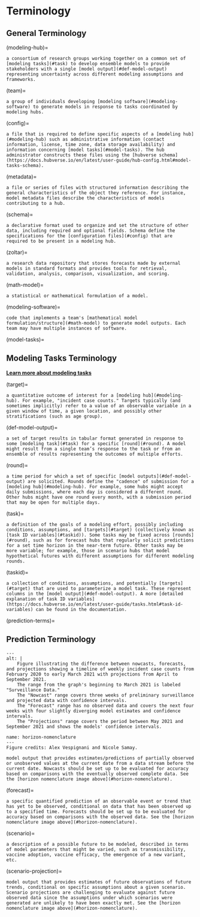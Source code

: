 # Terminology

## General Terminology

(modeling-hub)=
```{admonition} Modeling hub
a consortium of research groups working together on a common set of [modeling tasks](#task) to develop ensemble models to provide stakeholders with a single [model output](#def-model-output) representing uncertainty across different modeling assumptions and frameworks.
```

(team)=
```{admonition} Team
a group of individuals developing [modeling software](#modeling-software) to generate models in response to tasks coordinated by modeling hubs.
```

(config)=
```{admonition} Configuration file
a file that is required to define specific aspects of a [modeling hub](#modeling-hub) such as administrative information (contact information, license, time zone, data storage availability) and information concerning [model tasks](#model-tasks). The hub administrator constructs these files using the [hubverse schema](https://docs.hubverse.io/en/latest/user-guide/hub-config.html#model-tasks-schema).
```

(metadata)=
```{admonition} Metadata
a file or series of files with structured information describing the general characteristics of the object they reference. For instance, model metadata files describe the characteristics of models contributing to a hub.
```

(schema)=
```{admonition} Schema
a declarative format used to organize and set the structure of other data, including required and optional fields. Schema define the specifications for the [configuration files](#config) that are required to be present in a modeling hub.
```

(zoltar)=
```{admonition} Zoltar
a research data repository that stores forecasts made by external models in standard formats and provides tools for retrieval, validation, analysis, comparison, visualization, and scoring.
```

(math-model)=
```{admonition} Mathematical model formulation/structure
a statistical or mathematical formulation of a model.
```

(modeling-software)=
```{admonition} Modeling software
code that implements a team's [mathematical model formulation/structure](#math-model) to generate model outputs. Each team may have multiple instances of software.
```

(model-tasks)=
## Modeling Tasks Terminology

[**Learn more about modeling tasks**](https://docs.hubverse.io/en/latest/user-guide/tasks.html)

(target)=
```{admonition} Target
a quantitative outcome of interest for a [modeling hub](#modeling-hub). For example, "incident case counts." Targets typically (and sometimes implicitly) refer to a value of an observable variable in a given window of time, a given location, and possibly other stratifications (such as age group).
```

(def-model-output)=
```{admonition} Model output
a set of target results in tabular format generated in response to some [modeling task](#task) for a specific [round](#round). A model might result from a single team’s response to the task or from an ensemble of results representing the outcomes of multiple efforts.
```

(round)=
```{admonition} Round
a time period for which a set of specific [model outputs](#def-model-output) are solicited. Rounds define the "cadence" of submission for a [modeling hub](#modeling-hub). For example, some hubs might accept daily submissions, where each day is considered a different round. Other hubs might have one round every month, with a submission period that may be open for multiple days.
```

(task)=
```{admonition} Task
a definition of the goals of a modeling effort, possibly including conditions, assumptions, and [targets](#target) (collectively known as [task ID variables](#taskid)). Some tasks may be fixed across [rounds](#round), such as for forecast hubs that regularly solicit predictions for a set time horizon in the near-term future. Other tasks may be more variable; for example, those in scenario hubs that model hypothetical futures with different assumptions for different modeling rounds.
```

(taskid)=
```{admonition} Task ID variables
a collection of conditions, assumptions, and potentially [targets](#target) that are used to parameterize a model task. These represent columns in the [model output](#def-model-output). A more [detailed explanation of task ID variables](https://docs.hubverse.io/en/latest/user-guide/tasks.html#task-id-variables) can be found in the documentation.
```

(prediction-terms)=
## Prediction Terminology
```{figure} ../images/horizon-nomenclature.png
---
alt: |
    Figure illustrating the difference between nowcasts, forecasts, and projections showing a timeline of weekly incident case counts from February 2020 to early March 2021 with projections from April to September 2021.
    The range from the graph's beginning to March 2021 is labeled "Surveillance Data."
    The "Nowcast" range covers three weeks of preliminary surveillance and projected data with confidence intervals.
    The "Forecast" range has no observed data and covers the next four weeks with four slightly diverging model estimates and confidence intervals.
    The "Projections" range covers the period between May 2021 and September 2021 and shows the models' confidence intervals.

name: horizon-nomenclature
---
Figure credits: Alex Vespignani and Nicole Samay.
```

```{admonition} Nowcast
model output that provides estimates/predictions of partially observed or unobserved values at the current date from a data stream before the current date. Nowcasts should be set up to be evaluated for accuracy based on comparisons with the eventually observed complete data. See the [horizon nomenclature image above](#horizon-nomenclature).
```

(forecast)=
```{admonition} Forecast
a specific quantified prediction of an observable event or trend that has yet to be observed, conditional on data that has been observed up to a specified time. Forecasts should be set up to be evaluated for accuracy based on comparisons with the observed data. See the [horizon nomenclature image above](#horizon-nomenclature).
```


(scenario)=
```{admonition} Scenario
a description of a possible future to be modeled, described in terms of model parameters that might be varied, such as transmissibility, vaccine adoption, vaccine efficacy, the emergence of a new variant, etc.
```

(scenario-projection)=
```{admonition} Scenario projection
model output that provides estimates of future observations of future trends, conditional on specific assumptions about a given scenario. Scenario projections are challenging to evaluate against future observed data since the assumptions under which scenarios were generated are unlikely to have been exactly met. See the [horizon nomenclature image above](#horizon-nomenclature).
```

